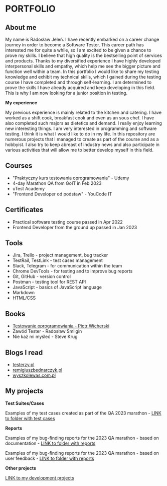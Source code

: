 # PORTFOLIO

## About me
My name is Radosław Jeleń. I have recently embarked on a career change journey in order to become a Software Tester. This career path has interested me for quite a while, so I am excited to be given a chance to prove my skills. I believe that high quality is the bestselling point of services and products. Thanks to my diversified experience I have highly developed interpersonal skills and empathy, which help me see the bigger picture and function well within a team. In this portfolio I would like to share my testing knowledge and exhibit my technical skills, which I gained during the testing course I have completed and through self-learning. I am determined to prove the skills I have already acquired and keep developing in this field. This is why I am now looking for a junior position in testing.

**My experience**

My previous experience is mainly related to the kitchen and catering. I have worked as a shift cook, breakfast cook and even as an sous chef. I have also completed such majors as dietetics and demand. I really enjoy learning new interesting things. I am very interested in programming and software testing. I think it is what I would like to do in my life. In this repository are numerous projects that I managed to create as part of the course and as a hobbyist. I also try to keep abreast of industry news and also participate in various activities that will allow me to better develop myself in this field.  


## Courses
* "Praktyczny kurs testowania oprogramowania" - Udemy
* 4-day Marathon QA from GoIT in Feb 2023
* uTest Academy
* "Frontend Developer od podstaw" - YouCode IT

## Certificates

* Practical software testing course passed in Apr 2022
* Frontend Developer from the ground up passed in Jan 2023

## Tools 

* Jira, Trello - project management, bug tracker
* TestRail, TestLink - test cases management
* Slack, Telegram - for communication within the team
* Chrome DevTools - for testing and to improve bug reports
* Git, GitHub - version control
* Postman - testing tool for REST API
* JavaScript - basics of JavaScript language
* Markdown
* HTML/CSS

## Books

* [Testowanie oprogramowiania - Piotr Wicherski](https://pwicherski.gitbook.io/testowanie-oprogramowania/)
* Zawód Tester - Radosław Smilgin
* Nie każ mi myśleć - Steve Krug

## Blogs I read

* [testerzy.pl](https://testerzy.pl/)
* [remigiuszbednarczyk.pl](https://remigiuszbednarczyk.pl/)
* [wyszkolewas.com.pl](https://www.wyszkolewas.com.pl/blog/)

## My projects

**Test Suites/Cases**

Examples of my test cases created as part of the QA 2023 marathon - [LINK to folder with test cases](https://drive.google.com/drive/u/2/folders/1WhyyatFhwkK72J0r3P0Vg6e1Qi58RF5_)

**Reports**

Examples of my bug-finding reports for the 2023 QA marathon - based on documentation - [LINK to folder with reports](https://drive.google.com/drive/u/2/folders/1u9RlyiOYqHt3lAPUMxiXaTV8Qp3CQCnl)

Examples of my bug-finding reports for the 2023 QA marathon - based on user feedback - [LINK to folder with reports](https://drive.google.com/drive/u/2/folders/1jpuzLMv7H9T_5qZqGImmmjZ9umK6T-km)

**Other projects**

[LINK to my development projects](https://github.com/RadekJelen?tab=repositories)

